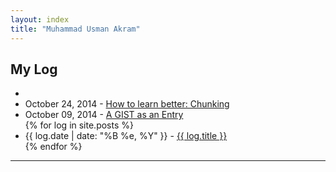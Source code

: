 ```yaml
---
layout: index
title: "Muhammad Usman Akram"
---
```


<div class="content" id="page">
    <div class="container">
	    <div class="blog">
	        <h2>My Log</h2>
	        <ul>
                <li>
                <!-- span>October 25, 2014</span> - <a href="https://gist.github.com/usmanakram232/20d39adf19710d3e4071">How to learn better: Applying effective learning Techniques</a> -->
                </li>
                <li>
                <span>October 24, 2014</span> - <a href="https://gist.github.com/usmanakram232/2e82d052170cd6701eb5">How to learn better: Chunking</a>
                </li>
	            <li>
	            <span>October 09, 2014</span> - <a href="https://gist.github.com/usmanakram232/2f4cdd7cbf1791d735ad">A GIST as an Entry</a>
                </li>
	        {% for log in site.posts %}
	            <li>
	            <span>{{ log.date | date: "%B %e, %Y" }}</span> - <a href="{{ log.url }}">{{ log.title }}</a>
	            </li>
	        {% endfor %}
	        </ul>
	    </div>
      <hr class="featurette-divider">
    </div> <!-- /container -->
</div>